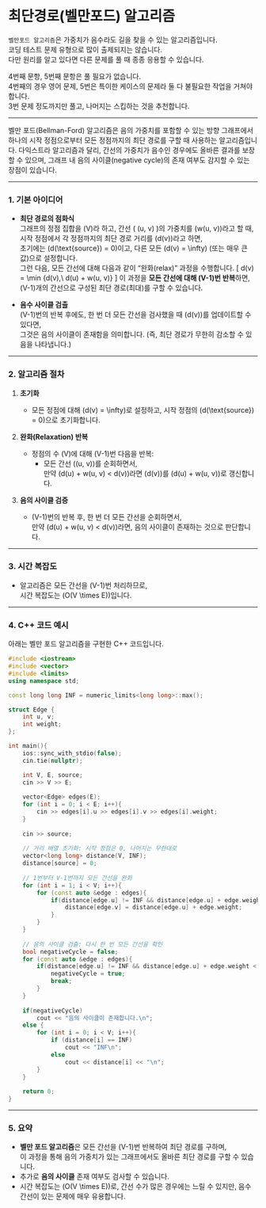 # 최단경로(벨만포드) 알고리즘

`벨만포드 알고리즘`은 가중치가 음수라도 길을 찾을 수 있는 알고리즘입니다.<br>
코딩 테스트 문제 유형으로 많이 출제되지는 않습니다.<br>
다만 원리를 알고 있다면 다른 문제를 풀 때 종종 응용할 수 있습니다.<br>

4번째 문항, 5번째 문항은 풀 필요가 없습니다.<br>
4번째의 경우 영어 문제, 5번은 특이한 케이스의 문제라 둘 다 불필요한 작업을 거쳐야 합니다.<br>
3번 문제 정도까지만 풀고, 나머지는 스킵하는 것을 추천합니다.<br>

---
벨만 포드(Bellman-Ford) 알고리즘은 음의 가중치를 포함할 수 있는 방향 그래프에서 하나의 시작 정점으로부터 모든 정점까지의 최단 경로를 구할 때 사용하는 알고리즘입니다. 다익스트라 알고리즘과 달리, 간선의 가중치가 음수인 경우에도 올바른 결과를 보장할 수 있으며, 그래프 내 음의 사이클(negative cycle)의 존재 여부도 감지할 수 있는 장점이 있습니다.

---

### 1. 기본 아이디어

- **최단 경로의 점화식**  
  그래프의 정점 집합을 \(V\)라 하고, 간선 \( (u, v) \)의 가중치를 \(w(u, v)\)라고 할 때,  
  시작 정점에서 각 정점까지의 최단 경로 거리를 \(d(v)\)라고 하면,  
  초기에는 \(d(\text{source}) = 0\)이고, 다른 모든 \(d(v) = \infty\) (또는 매우 큰 값)으로 설정합니다.  
  그런 다음, 모든 간선에 대해 다음과 같이 “완화(relax)” 과정을 수행합니다.
  \[
  d(v) = \min \{d(v),\ d(u) + w(u, v)\}
  \]
  이 과정을 **모든 간선에 대해 \(V-1\)번 반복**하면, \(V-1\)개의 간선으로 구성된 최단 경로(최대)를 구할 수 있습니다.

- **음수 사이클 검출**  
  \(V-1\)번의 반복 후에도, 한 번 더 모든 간선을 검사했을 때 \(d(v)\)를 업데이트할 수 있다면,  
  그것은 음의 사이클이 존재함을 의미합니다. (즉, 최단 경로가 무한히 감소할 수 있음을 나타냅니다.)

---

### 2. 알고리즘 절차

1. **초기화**  
   - 모든 정점에 대해 \(d(v) = \infty\)로 설정하고, 시작 정점의 \(d(\text{source}) = 0\)으로 초기화합니다.

2. **완화(Relaxation) 반복**  
   - 정점의 수 \(V\)에 대해 \(V-1\)번 다음을 반복:
     - 모든 간선 \((u, v)\)를 순회하면서,  
       만약 \(d(u) + w(u, v) < d(v)\)라면 \(d(v)\)를 \(d(u) + w(u, v)\)로 갱신합니다.

3. **음의 사이클 검증**  
   - \(V-1\)번의 반복 후, 한 번 더 모든 간선을 순회하면서,  
     만약 \(d(u) + w(u, v) < d(v)\)라면, 음의 사이클이 존재하는 것으로 판단합니다.

---

### 3. 시간 복잡도

- 알고리즘은 모든 간선을 \(V-1\)번 처리하므로,  
  시간 복잡도는 \(O(V \times E)\)입니다.

---

### 4. C++ 코드 예시

아래는 벨만 포드 알고리즘을 구현한 C++ 코드입니다.

```cpp
#include <iostream>
#include <vector>
#include <limits>
using namespace std;

const long long INF = numeric_limits<long long>::max();

struct Edge {
    int u, v;
    int weight;
};

int main(){
    ios::sync_with_stdio(false);
    cin.tie(nullptr);

    int V, E, source;
    cin >> V >> E;
    
    vector<Edge> edges(E);
    for (int i = 0; i < E; i++){
        cin >> edges[i].u >> edges[i].v >> edges[i].weight;
    }
    
    cin >> source;
    
    // 거리 배열 초기화: 시작 정점은 0, 나머지는 무한대로
    vector<long long> distance(V, INF);
    distance[source] = 0;
    
    // 1번부터 V-1번까지 모든 간선을 완화
    for (int i = 1; i < V; i++){
        for (const auto &edge : edges){
            if(distance[edge.u] != INF && distance[edge.u] + edge.weight < distance[edge.v]){
                distance[edge.v] = distance[edge.u] + edge.weight;
            }
        }
    }
    
    // 음의 사이클 검출: 다시 한 번 모든 간선을 확인
    bool negativeCycle = false;
    for (const auto &edge : edges){
        if(distance[edge.u] != INF && distance[edge.u] + edge.weight < distance[edge.v]){
            negativeCycle = true;
            break;
        }
    }
    
    if(negativeCycle)
        cout << "음의 사이클이 존재합니다.\n";
    else {
        for (int i = 0; i < V; i++){
            if (distance[i] == INF) 
                cout << "INF\n";
            else 
                cout << distance[i] << "\n";
        }
    }
    
    return 0;
}
```

---

### 5. 요약

- **벨만 포드 알고리즘**은 모든 간선을 \(V-1\)번 반복하여 최단 경로를 구하며,  
  이 과정을 통해 음의 가중치가 있는 그래프에서도 올바른 최단 경로를 구할 수 있습니다.
- 추가로 **음의 사이클** 존재 여부도 검사할 수 있습니다.
- 시간 복잡도는 \(O(V \times E)\)로, 간선 수가 많은 경우에는 느릴 수 있지만, 음수 간선이 있는 문제에 매우 유용합니다.